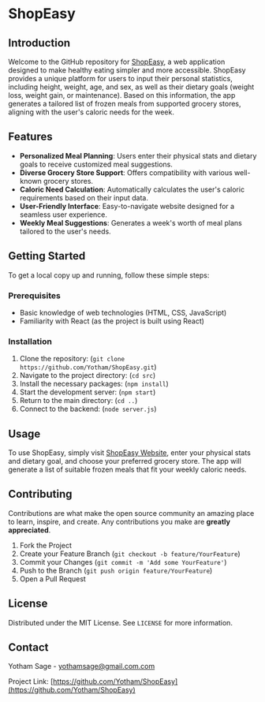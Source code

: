 # ShopEasy

## Introduction

Welcome to the GitHub repository for [ShopEasy](https://shop-ez.netlify.app/), a web application designed to make healthy eating simpler and more accessible. ShopEasy provides a unique platform for users to input their personal statistics, including height, weight, age, and sex, as well as their dietary goals (weight loss, weight gain, or maintenance). Based on this information, the app generates a tailored list of frozen meals from supported grocery stores, aligning with the user's caloric needs for the week.

## Features

- **Personalized Meal Planning**: Users enter their physical stats and dietary goals to receive customized meal suggestions.
- **Diverse Grocery Store Support**: Offers compatibility with various well-known grocery stores.
- **Caloric Need Calculation**: Automatically calculates the user's caloric requirements based on their input data.
- **User-Friendly Interface**: Easy-to-navigate website designed for a seamless user experience.
- **Weekly Meal Suggestions**: Generates a week's worth of meal plans tailored to the user's needs.

## Getting Started

To get a local copy up and running, follow these simple steps:

### Prerequisites

- Basic knowledge of web technologies (HTML, CSS, JavaScript)
- Familiarity with React (as the project is built using React)

### Installation

1. Clone the repository:
(`git clone https://github.com/Yotham/ShopEasy.git`)
2. Navigate to the project directory:
(`cd src`)
3. Install the necessary packages:
(`npm install`)
4. Start the development server:
(`npm start`)
5. Return to the main directory:
(`cd ..`)
6. Connect to the backend:
(`node server.js`)
## Usage

To use ShopEasy, simply visit [ShopEasy Website](https://shop-ez.netlify.app/), enter your physical stats and dietary goal, and choose your preferred grocery store. The app will generate a list of suitable frozen meals that fit your weekly caloric needs.

## Contributing

Contributions are what make the open source community an amazing place to learn, inspire, and create. Any contributions you make are **greatly appreciated**.

1. Fork the Project
2. Create your Feature Branch (`git checkout -b feature/YourFeature`)
3. Commit your Changes (`git commit -m 'Add some YourFeature'`)
4. Push to the Branch (`git push origin feature/YourFeature`)
5. Open a Pull Request

## License

Distributed under the MIT License. See `LICENSE` for more information.

## Contact

Yotham Sage - [yothamsage@gmail.com.com](mailto:yothamsage@gmail.com)

Project Link: [https://github.com/Yotham/ShopEasy](https://github.com/Yotham/ShopEasy)
